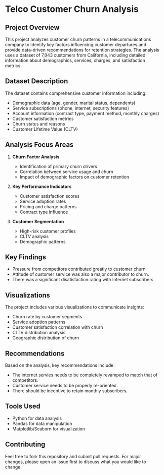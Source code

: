 # Telco Customer Churn Analysis

## Project Overview
This project analyzes customer churn patterns in a telecommunications company to identify key factors influencing customer departures and provide data-driven recommendations for retention strategies. The analysis uses a dataset of 7,043 customers from California, including detailed information about demographics, services, charges, and satisfaction metrics.

## Dataset Description
The dataset contains comprehensive customer information including:
- Demographic data (age, gender, marital status, dependents)
- Service subscriptions (phone, internet, security features)
- Account information (contract type, payment method, monthly charges)
- Customer satisfaction metrics
- Churn status and reasons
- Customer Lifetime Value (CLTV)

## Analysis Focus Areas
1. **Churn Factor Analysis**
   - Identification of primary churn drivers
   - Correlation between service usage and churn
   - Impact of demographic factors on customer retention

2. **Key Performance Indicators**
   - Customer satisfaction scores
   - Service adoption rates
   - Pricing and charge patterns
   - Contract type influence

3. **Customer Segmentation**
   - High-risk customer profiles
   - CLTV analysis
   - Demographic patterns

## Key Findings
- Pressure from competitors contributed greatly to customer churn
- Attitude of customer service was also a major contributor to churn.
- There was a significant disatisfaction rating with Internet subscribers.

## Visualizations
The project includes various visualizations to communicate insights:
- Churn rate by customer segments
- Service adoption patterns
- Customer satisfaction correlation with churn
- CLTV distribution analysis
- Geographic distribution of churn

## Recommendations
Based on the analysis, key recommendations include:
- The internet servies needs to be completely revamped to match that of competitors.
- Customer service needs to be properly re-oriented.
- There should be incentive to retain monthly subscribers.

## Tools Used
- Python for data analysis
- Pandas for data manipulation
- Matplotlib/Seaborn for visualization

## Contributing
Feel free to fork this repository and submit pull requests. For major changes, please open an issue first to discuss what you would like to change.


